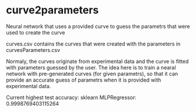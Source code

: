 # curve2parameters
Neural network that uses a provided curve to guess the parametrs that were used to create the curve

curves.csv contains the curves that were created with the parameters in curvesParameters.csv

Normaly, the curves originate from experimental data and the curve is fitted with parameters guessed by the user. The idea here is to train a nearal network with pre-generated curves (for given parametrs), so that it can provide an accurate guess of parametrs when it is provided with experimental data. 

Current highest test accuracy: 
sklearn MLPRegressor:  0.9998769403115264
